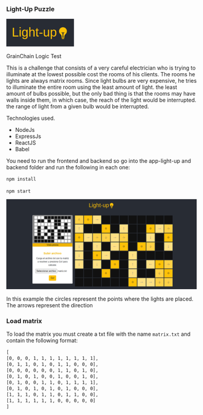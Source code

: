 ### Light-Up Puzzle 

![Logo](https://raw.githubusercontent.com/emajidev/light-up-puzzle/main/logo.png)

GrainChain Logic Test

This is a challenge that consists of a very careful electrician who is trying to illuminate at the lowest possible cost the rooms of his clients. The rooms he lights are always matrix rooms. Since light bulbs are very expensive, he tries to illuminate the entire room using the least amount of light.
the least amount of bulbs possible, but the only bad thing is that the rooms may have walls inside them, in which case, the reach of the light would be interrupted. the range of light from a given bulb would be interrupted.

Technologies used.
- NodeJs
- ExpressJs
- ReactJS
- Babel

You need to run the frontend and backend so go into the app-light-up and backend folder and run the following in each one:

    npm install

    npm start
    
![Example app](https://raw.githubusercontent.com/emajidev/light-up-puzzle/main/sample.png)

In this example the circles represent the points where the lights are placed. The arrows represent the direction

### Load matrix
To load the matrix you must create a txt file with the name `matrix.txt` and contain the following format:

    [
    [0, 0, 0, 1, 1, 1, 1, 1, 1, 1, 1],
    [0, 1, 1, 0, 1, 0, 1, 1, 0, 0, 0],
    [0, 0, 0, 0, 0, 0, 1, 1, 0, 1, 0],
    [0, 1, 0, 1, 0, 0, 1, 0, 0, 1, 0],
    [0, 1, 0, 0, 1, 1, 0, 1, 1, 1, 1],
    [0, 1, 0, 1, 0, 1, 0, 1, 0, 0, 0],
    [1, 1, 1, 0, 1, 1, 0, 1, 1, 0, 0],
    [1, 1, 1, 1, 1, 1, 0, 0, 0, 0, 0]
    ]
